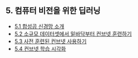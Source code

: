## 5. 컴퓨터 비전을 위한 딥러닝

- [5.1 합성곱 신경망 소개](./5_1_introduction_to_convnets.ipynb)
- [5.2 소규모 데이터셋에서 밑바닥부터 컨브넷 훈련하기](./5_2_training_a_convent_from_scratch_on_small_dataset.ipynb)
- [5.3 사전 훈련된 컨브넷 사용하기](./5_3_using_a_pretrained_convnet.ipynb)
- [5.4 컨브넷 학습 시각화](./5_4_visualizing_what_convnets_learn.ipynb)